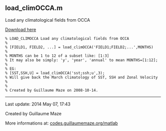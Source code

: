 ## load\_climOCCA.m ##
Load any climatological fields from OCCA

[Download here](http://guillaumemaze.googlecode.com/svn/trunk/matlab/codes/geophysic/load_climOCCA.m)

```
% LOAD_CLIMOCCA Load any climatological fields from OCCA
%
% [FIELD1, FIELD2, ...] = load_climOCCA('FIELD1;FIELD2;...',MONTHS)
%
% MONTHS can be 1 to 12 of a subset like: [1:3]
% It may also be simply: 'y', 'year', 'annual' to mean MONTHS=[1:12];
% 
% EG:
% [SST,SSH,U] = load_climOCCA('sst;ssh;u',3);
% Will give back the March climatology of SST, SSH and Zonal Velocity
%
%
% Created by Guillaume Maze on 2008-10-14.
```

---

Last update: 2014 May 07, 17:43

Created by Guillaume Maze

More informations at: [codes.guillaumemaze.org/matlab](http://codes.guillaumemaze.org/matlab)